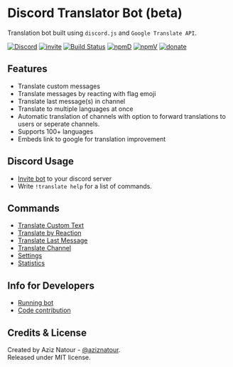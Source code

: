 # Discord Translator Bot (beta)
Translation bot built using `discord.js` and `Google Translate API`.

[![Discord](https://discordapp.com/api/guilds/377112375372808193/embed.png)](https://discord.gg/uekTNPj)
[![invite](https://img.shields.io/badge/invite-Translator%20Bot-7289DA.svg)](https://discordapp.com/oauth2/authorize?client_id=360081866461806595&scope=bot&permissions=248960)
[![Build Status](https://ci.0x09.de/job/aziz.TranslatorBot/badge/icon)](https://ci.0x09.de/job/aziz.TranslatorBot)
[![npmD](https://img.shields.io/npm/dt/discord-translator.svg)](https://www.npmjs.com/package/discord-translator)
[![npmV](https://img.shields.io/npm/v/discord-translator.svg)](https://www.npmjs.com/package/discord-translator)
[![donate](https://img.shields.io/badge/donate-patreon-F96854.svg)](https://www.patreon.com/aziznatour)

## Features
* Translate custom messages
* Translate messages by reacting with flag emoji
* Translate last message(s) in channel
* Translate to multiple languages at once
* Automatic translation of channels with option to forward translations to users or seperate channels.
* Supports 100+ languages
* Embeds link to google for translation improvement

## Discord Usage
* [Invite bot](https://discordapp.com/oauth2/authorize?client_id=360081866461806595&scope=bot&permissions=248960) to your discord server
* Write `!translate help` for a list of commands.

## Commands
* [Translate Custom Text](https://github.com/aziznatour/discord-translator/wiki/Translate-Custom-Text)
* [Translate by Reaction](https://github.com/aziznatour/discord-translator/wiki/Translate-with-Emoji-Reaction)
* [Translate Last Message](https://github.com/aziznatour/discord-translator/wiki/Translate-Last-Message)
* [Translate Channel](https://github.com/aziznatour/discord-translator/wiki/Translate-Channel-(Automatic))
* [Settings](https://github.com/aziznatour/discord-translator/wiki/Settings)
* [Statistics](https://github.com/aziznatour/discord-translator/wiki/Get-Statistics)

## Info for Developers
* [Running bot](https://github.com/aziznatour/discord-translator/wiki/Running-Bot)
* [Code contribution](https://github.com/aziznatour/discord-translator/wiki/Contribute)

## Credits & License
Created by Aziz Natour - [@aziznatour](http://www.twitter.com/aziznatour).<br />
Released under MIT license.
